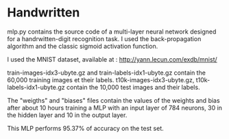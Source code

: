 # Handwritten

mlp.py contains the source code of a multi-layer neural network designed for a handrwitten-digit recognition task. I used the back-propagation algorithm and the classic sigmoid activation function.


I used the MNIST dataset, available at : http://yann.lecun.com/exdb/mnist/

train-images-idx3-ubyte.gz and train-labels-idx1-ubyte.gz contain the 60,000 training images et their labels.
t10k-images-idx3-ubyte.gz, t10k-labels-idx1-ubyte.gz contain the 10,000 test images and their labels.

The "weigths" and "biases" files contain the values of the weights and bias after about 10 hours training a MLP with an input layer of 784 neurons, 30 in the hidden layer and 10 in the output layer.

This MLP performs 95.37% of accuracy on the test set.
